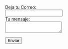 
<form class="center" action="https://formspree.io/mdowbrzo" method="POST" >
<br>
  <label>
    Deja tu Correo: <br>
    <input style="bg-color: red;" type="text" name="_replyto">
  </label>
  <br>
  <label>
    Tu mensaje: <br>
    <textarea name="message"></textarea>
  </label>

  <!-- your other form fields go here -->

  <button type="submit">Enviar</button>
</form>


